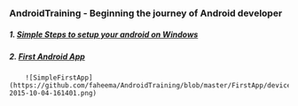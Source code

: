 ### AndroidTraining - Beginning the journey of Android developer
##### 1. [Simple Steps to setup your android on Windows](https://github.com/faheema/AndroidTraining/wiki/AndroidSetup)
##### 2. [First Android App](https://github.com/faheema/AndroidTraining/tree/master/FirstApp)
        ![SimpleFirstApp](https://github.com/faheema/AndroidTraining/blob/master/FirstApp/device-2015-10-04-161401.png)


